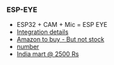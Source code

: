 ### ESP-EYE
- ESP32 + CAM + Mic = ESP EYE
- [Integration details](https://makeradvisor.com/esp-eye-new-esp32-based-board/)
- [Amazon to buy - But not stock](https://www.amazon.in/Espressif-ESP-Eye-Development-Board/dp/B087T5GYHJ)
- [number](91-8048372731,321)
- [India mart @ 2500 Rs](https://www.indiamart.com/proddetail/esp-eye-esp32-wi-fi-and-bluetooth-ai-development-board-21011994948.html)
